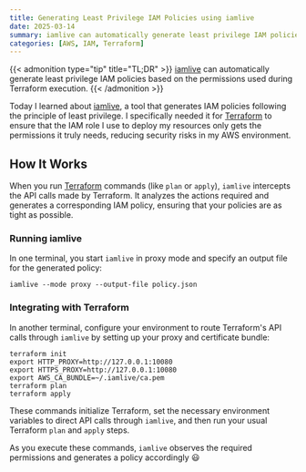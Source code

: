 ```yaml
---
title: Generating Least Privilege IAM Policies using iamlive
date: 2025-03-14
summary: iamlive can automatically generate least privilege IAM policies based on the permissions used during Terraform execution.
categories: [AWS, IAM, Terraform]
---
```


{{< admonition type="tip" title="TL;DR" >}}
[iamlive](https://github.com/iann0036/iamlive) can automatically generate least privilege IAM policies based on the permissions used during Terraform execution.
{{< /admonition >}}

Today I learned about [iamlive](https://github.com/iann0036/iamlive), a tool that generates IAM policies following the principle of least privilege. I specifically needed it for [Terraform](https://www.terraform.io/) to ensure that the IAM role I use to deploy my resources only gets the permissions it truly needs, reducing security risks in my AWS environment.

## How It Works

When you run [Terraform](https://www.terraform.io/) commands (like `plan` or `apply`), `iamlive` intercepts the API calls made by Terraform. It analyzes the actions required and generates a corresponding IAM policy, ensuring that your policies are as tight as possible.

### Running iamlive

In one terminal, you start `iamlive` in proxy mode and specify an output file for the generated policy:

```shell
iamlive --mode proxy --output-file policy.json
```

### Integrating with Terraform

In another terminal, configure your environment to route Terraform's API calls through `iamlive` by setting up your proxy and certificate bundle:

```shell
terraform init
export HTTP_PROXY=http://127.0.0.1:10080
export HTTPS_PROXY=http://127.0.0.1:10080
export AWS_CA_BUNDLE=~/.iamlive/ca.pem
terraform plan
terraform apply
```

These commands initialize Terraform, set the necessary environment variables to direct API calls through `iamlive`, and then run your usual Terraform `plan` and `apply` steps.

As you execute these commands, `iamlive` observes the required permissions and generates a policy accordingly 😃
